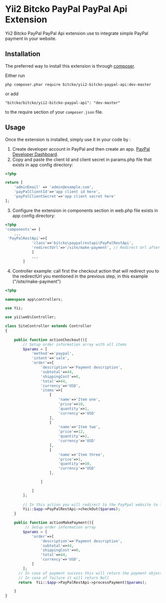 Yii2 Bitcko PayPal PayPal Api Extension
=========================================
Yii2 Bitcko PayPal PayPal Api extension  use to integrate simple PayPal payment in your website.

Installation
------------

The preferred way to install this extension is through [composer](http://getcomposer.org/download/).

Either run

```
php composer.phar require bitcko/yii2-bitcko-paypal-api:dev-master

```

or add

```
"bitcko/bitcko/yii2-bitcko-paypal-api": "dev-master"
```

to the require section of your `composer.json` file.


Usage
-----

Once the extension is installed, simply use it in your code by  :

1. Create developer account in PayPal and then create an app.  [PayPal Developer Dashboard](https://developer.paypal.com/).
2. Copy and paste the client Id and client secret in params.php file that exists in app config directory:
```php
<?php

return [
    'adminEmail' => 'admin@example.com',
    'payPalClientId'=>'app client id here',
    'payPalClientSecret'=>'app client secret here'
];


```
3. Configure the extension  in components section in web.php file exists in app config directory: 

```php
<?php
'components'=> [
    ...
 'PayPalRestApi'=>[
            'class'=>'bitcko\paypalrestapi\PayPalRestApi',
            'redirectUrl'=>'/site/make-payment', // Redirect Url after payment
            ]
            ...
        ]

```
4. Controller example:
       call first the checkout action that will redirect you to the redirectUrl you mentioned in the previous step,
       in this example ("/site/make-payment")

```php
<?php

namespace app\controllers;

use Yii;

use yii\web\Controller;

class SiteController extends Controller
{
   
    public function actionCheckout(){
        // Setup order information array with all items
        $params = [
            'method'=>'paypal',
            'intent'=>'sale',
            'order'=>[
                'description'=>'Payment description',
                'subtotal'=>44,
                'shippingCost'=>0,
                'total'=>44,
                'currency'=>'USD',
                'items'=>[
                    [
                        'name'=>'Item one',
                        'price'=>10,
                        'quantity'=>1,
                        'currency'=>'USD'
                    ],
                    [
                        'name'=>'Item two',
                        'price'=>12,
                        'quantity'=>2,
                        'currency'=>'USD'
                    ],
                    [
                        'name'=>'Item three',
                        'price'=>1,
                        'quantity'=>10,
                        'currency'=>'USD'
                    ],

                ]

            ]
        ];
        
        // In this action you will redirect to the PayPpal website to login with you buyer account and complete the payment
        Yii::$app->PayPalRestApi->checkOut($params);
    }

    public function actionMakePayment(){
         // Setup order information array 
        $params = [
            'order'=>[
                'description'=>'Payment description',
                'subtotal'=>44,
                'shippingCost'=>0,
                'total'=>44,
                'currency'=>'USD',
            ]
        ];
      // In case of payment success this will return the payment object that contains all information about the payment
      // In case of failure it will return Null
      return  Yii::$app->PayPalRestApi->processPayment($params);

    }
}


```



